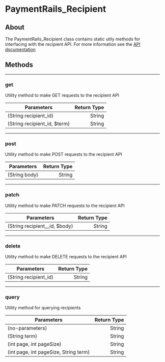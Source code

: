 # PaymentRails_Recipient

## About
The PaymentRails_Recipient class contains static utily methods for interfacing with the recipient API. For more information see the [API documentation](http://docs.paymentrails.com/#recipients)

## **Methods**
---
### **get**
Utility method to make GET requests to the recipient API

Parameters | Return Type
---| ---:
(String recipient_id) | String
(String recipient_id, $term) | String


---
### **post**
Utility method to make POST requests to the recipient API

Parameters | Return Type
--- | ---:
(String body) | String

---
### **patch**
Utility method to make PATCH requests to the recipient API

Parameters | Return Type
--- | ---:
(String recipient__id, $body) | String

---
### **delete**
Utility method to make DELETE requests to the recipient API

Parameters | Return Type
--- | ---:
(String recipient_id) | String

---
### **query**
Utility method for querying recipients

Parameters | Return Type
--- | ---:
(no-parameters) | String
(String term) | String
(int page, int pageSize) | String
(int page, int pageSize, String term) | String